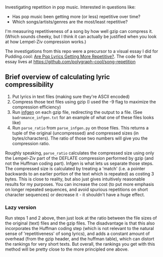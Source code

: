Investigating repetition in pop music. Interested in questions like:

- Has pop music been getting more (or less) repetitive over time?
- Which songs/artists/genres are the most/least repetitive?

I'm measuring repetitiveness of a song by how well gzip can compress it. (Which sounds cheeky, but I think it can actually be justified when you look at how Lempel-Ziv compression works.)

The investigations from this repo were a precursor to a visual essay I did for Pudding.cool: [Are Pop Lyrics Getting More Repetitive?](https://pudding.cool/2017/05/song-repetition). The code for that essay lives at https://github.com/polygraph-cool/song-repetition

## Brief overview of calculating lyric compressibility

1. Put lyrics in text files (making sure they're ASCII encoded)
2. Compress those text files using gzip (I used the -9 flag to maximize the compression efficiency)
3. Run [infgen](https://github.com/madler/infgen) on each gzip file, redirecting the output to a file. (See `badromance_infgen.txt` for an example of what one of these files looks like)
4. Run `parse_ratio` from `parse_infgen.py` on those files. This returns a tuple of the original (uncompressed) and compressed sizes (in bytes/characters). The ratio of those two numbers will give you the compression ratio.

Roughly speaking, `parse_ratio` calculates the compressed size using only the Lempel-Ziv part of the DEFLATE compression performed by gzip (and not the Huffman coding part). Infgen is what lets us separate those steps. The compressed size is calculated by treating a 'match' (i.e. a pointer backwards to an earlier portion of the text which is repeated) as costing 3 bytes. This is close to reality, but also just gives intuitively reasonable results for my purposes. You can increase the cost (to put more emphasis on longer repeated sequences, and avoid spurious repetitions on short character sequences) or decrease it - it shouldn't have a huge effect.

### Lazy version

Run steps 1 and 2 above, then just look at the ratio between the file sizes of the original (text) files and the gzip files. The disadvantage is that this also incorporates the Huffman coding step (which is not relevant to the natural sense of 'repetitiveness' of song lyrics), and adds a constant amount of overhead (from the gzip header, and the huffman table), which can distort the rankings for very short texts. But overall, the rankings you get with this method will be pretty close to the more principled one above.
